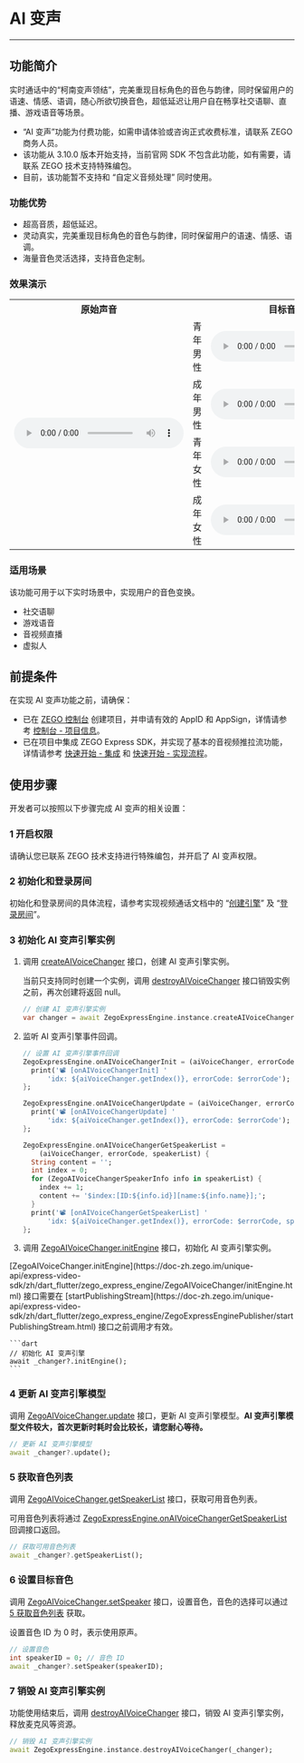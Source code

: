 # AI 变声

- - -

## 功能简介

实时通话中的“柯南变声领结”，完美重现目标角色的音色与韵律，同时保留用户的语速、情感、语调，随心所欲切换音色，超低延迟让用户自在畅享社交语聊、直播、游戏语音等场景。

<Warning title="注意">

- “AI 变声”功能为付费功能，如需申请体验或咨询正式收费标准，请联系 ZEGO 商务人员。
- 该功能从 3.10.0 版本开始支持，当前官网 SDK 不包含此功能，如有需要，请联系 ZEGO 技术支持特殊编包。
- 目前，该功能暂不支持和 “自定义音频处理” 同时使用。

</Warning>



### 功能优势

- 超高音质，超低延迟。
- 灵动真实，完美重现目标角色的音色与韵律，同时保留用户的语速、情感、语调。
- 海量音色灵活选择，支持音色定制。

### 效果演示

<table>

<tbody><tr>
<th>原始声音</th>
<th colspan="2">目标音色</th>
<th>AI 变声后</th>
</tr>
<tr>
<td rowspan="4"><audio src="https://doc-media.zego.im/sdk-doc/doc/video/Express_Video_SDK/Audio/VoiceChanger/original_voice.wav" controls>您的浏览器不支持 audio 标签。</audio></td>
<td>青年男性</td>
<td><audio src="https://doc-media.zego.im/sdk-doc/doc/video/Express_Video_SDK/Audio/VoiceChanger/young_male_target_voice.wav" controls>您的浏览器不支持 audio 标签。</audio></td>
<td><audio src="https://doc-media.zego.im/sdk-doc/doc/video/Express_Video_SDK/Audio/VoiceChanger/young_male_changer_voice.wav" controls>您的浏览器不支持 audio 标签。</audio></td>
</tr>
<tr>
<td>成年男性</td>
<td><audio src="https://doc-media.zego.im/sdk-doc/doc/video/Express_Video_SDK/Audio/VoiceChanger/adult_male_target_voice.wav" controls>您的浏览器不支持 audio 标签。</audio></td>
<td><audio src="https://doc-media.zego.im/sdk-doc/doc/video/Express_Video_SDK/Audio/VoiceChanger/adult_male_changer_voice.wav" controls>您的浏览器不支持 audio 标签。</audio></td>
</tr>
<tr>
<td>青年女性</td>
<td><audio src="https://doc-media.zego.im/sdk-doc/doc/video/Express_Video_SDK/Audio/VoiceChanger/young_female_target_voice.wav" controls>您的浏览器不支持 audio 标签。</audio></td>
<td><audio src="https://doc-media.zego.im/sdk-doc/doc/video/Express_Video_SDK/Audio/VoiceChanger/young_female_changer_voice.wav" controls>您的浏览器不支持 audio 标签。</audio></td>
</tr>
<tr>
<td>成年女性</td>
<td><audio src="https://doc-media.zego.im/sdk-doc/doc/video/Express_Video_SDK/Audio/VoiceChanger/adult_female_target_voice.wav" controls>您的浏览器不支持 audio 标签。</audio></td>
<td><audio src="https://doc-media.zego.im/sdk-doc/doc/video/Express_Video_SDK/Audio/VoiceChanger/adult_female_changer_voice.wav" controls>您的浏览器不支持 audio 标签。</audio></td>
</tr>
</tbody></table>

### 适用场景

该功能可用于以下实时场景中，实现用户的音色变换。

- 社交语聊
- 游戏语音
- 音视频直播
- 虚拟人

## 前提条件

在实现 AI 变声功能之前，请确保：

- 已在 [ZEGO 控制台](https://console.zego.im) 创建项目，并申请有效的 AppID 和 AppSign，详情请参考 [控制台 - 项目信息](/console/project-info)。
- 已在项目中集成 ZEGO Express SDK，并实现了基本的音视频推拉流功能，详情请参考 [快速开始 - 集成](https://doc-zh.zego.im/article/13196) 和 [快速开始 - 实现流程](https://doc-zh.zego.im/article/13197)。


## 使用步骤

开发者可以按照以下步骤完成 AI 变声的相关设置：

### 1 开启权限

请确认您已联系 ZEGO 技术支持进行特殊编包，并开启了 AI 变声权限。

### 2 初始化和登录房间

初始化和登录房间的具体流程，请参考实现视频通话文档中的 “[创建引擎](https://doc-zh.zego.im/article/13197#initialization)” 及 “[登录房间](https://doc-zh.zego.im/article/13197#createroom)”。

### 3 初始化 AI 变声引擎实例

1. 调用 [createAIVoiceChanger](https://doc-zh.zego.im/unique-api/express-video-sdk/zh/dart_flutter/zego_express_engine/ZegoExpressEngineAIVoiceChanger/createAIVoiceChanger.html) 接口，创建 AI 变声引擎实例。

    当前只支持同时创建一个实例，调用 [destroyAIVoiceChanger](https://doc-zh.zego.im/unique-api/express-video-sdk/zh/dart_flutter/zego_express_engine/ZegoExpressEngineAIVoiceChanger/destroyAIVoiceChanger.html) 接口销毁实例之前，再次创建将返回 null。

    ```dart
    // 创建 AI 变声引擎实例
    var changer = await ZegoExpressEngine.instance.createAIVoiceChanger();
    ```

2. 监听 AI 变声引擎事件回调。

    ```dart
    // 设置 AI 变声引擎事件回调
    ZegoExpressEngine.onAIVoiceChangerInit = (aiVoiceChanger, errorCode) {
      print('📽️ [onAIVoiceChangerInit] '
          'idx: ${aiVoiceChanger.getIndex()}, errorCode: $errorCode');
    };

    ZegoExpressEngine.onAIVoiceChangerUpdate = (aiVoiceChanger, errorCode) {
      print('📽️ [onAIVoiceChangerUpdate] '
          'idx: ${aiVoiceChanger.getIndex()}, errorCode: $errorCode');
    };

    ZegoExpressEngine.onAIVoiceChangerGetSpeakerList =
        (aiVoiceChanger, errorCode, speakerList) {
      String content = '';
      int index = 0;
      for (ZegoAIVoiceChangerSpeakerInfo info in speakerList) {
        index += 1;
        content += '$index:[ID:${info.id}][name:${info.name}];';
      }
      print('📽️ [onAIVoiceChangerGetSpeakerList] '
          'idx: ${aiVoiceChanger.getIndex()}, errorCode: $errorCode, speakerList: $content');
    };
    ```

3. 调用 [ZegoAIVoiceChanger.initEngine](https://doc-zh.zego.im/unique-api/express-video-sdk/zh/dart_flutter/zego_express_engine/ZegoAIVoiceChanger/initEngine.html) 接口，初始化 AI 变声引擎实例。

<Warning title="注意">
    [ZegoAIVoiceChanger.initEngine](https://doc-zh.zego.im/unique-api/express-video-sdk/zh/dart_flutter/zego_express_engine/ZegoAIVoiceChanger/initEngine.html) 接口需要在 [startPublishingStream](https://doc-zh.zego.im/unique-api/express-video-sdk/zh/dart_flutter/zego_express_engine/ZegoExpressEnginePublisher/startPublishingStream.html) 接口之前调用才有效。
</Warning>



    ```dart
    // 初始化 AI 变声引擎
    await _changer?.initEngine();
    ```

### 4 更新 AI 变声引擎模型

调用 [ZegoAIVoiceChanger.update](https://doc-zh.zego.im/unique-api/express-video-sdk/zh/dart_flutter/zego_express_engine/ZegoAIVoiceChanger/update.html) 接口，更新 AI 变声引擎模型。**AI 变声引擎模型文件较大，首次更新时耗时会比较长，请您耐心等待。**

```dart
// 更新 AI 变声引擎模型
await _changer?.update();
```

### 5 获取音色列表

调用 [ZegoAIVoiceChanger.getSpeakerList](https://doc-zh.zego.im/unique-api/express-video-sdk/zh/dart_flutter/zego_express_engine/ZegoAIVoiceChanger/getSpeakerList.html) 接口，获取可用音色列表。

可用音色列表将通过 [ZegoExpressEngine.onAIVoiceChangerGetSpeakerList](https://doc-zh.zego.im/unique-api/express-video-sdk/zh/dart_flutter/zego_express_engine/ZegoExpressEngine/onAIVoiceChangerGetSpeakerList.html) 回调接口返回。

```dart
// 获取可用音色列表
await _changer?.getSpeakerList();
```

### 6 设置目标音色

调用 [ZegoAIVoiceChanger.setSpeaker](https://doc-zh.zego.im/unique-api/express-video-sdk/zh/dart_flutter/zego_express_engine/ZegoAIVoiceChanger/setSpeaker.html) 接口，设置音色，音色的选择可以通过 [5 获取音色列表](https://doc-zh.zego.im/article/18594#3_5) 获取。

设置音色 ID 为 0 时，表示使用原声。

```dart
// 设置音色
int speakerID = 0; // 音色 ID
await _changer?.setSpeaker(speakerID);
```

### 7 销毁 AI 变声引擎实例

功能使用结束后，调用 [destroyAIVoiceChanger](https://doc-zh.zego.im/unique-api/express-video-sdk/zh/dart_flutter/zego_express_engine/ZegoExpressEngineAIVoiceChanger/destroyAIVoiceChanger.html) 接口，销毁 AI 变声引擎实例，释放麦克风等资源。

```dart
// 销毁 AI 变声引擎实例
await ZegoExpressEngine.instance.destroyAIVoiceChanger(_changer);
```

<Content />

